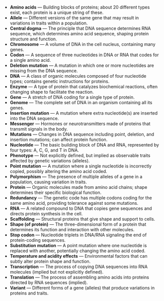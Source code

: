 - **Amino acids** — Building blocks of proteins; about 20 different types exist, each protein is a unique string of these.  
- **Allele** — Different versions of the same gene that may result in variations in traits within a population.  
- **Central dogma** — The principle that DNA sequence determines RNA sequence, which determines amino acid sequence, shaping protein structure and function.  
- **Chromosome** — A volume of DNA in the cell nucleus, containing many genes.  
- **Codon** — A sequence of three nucleotides in DNA or RNA that codes for a single amino acid.  
- **Deletion mutation** — A mutation in which one or more nucleotides are missing from the DNA sequence.  
- **DNA** — A class of organic molecules composed of four nucleotide types; contains genetic instructions for proteins.  
- **Enzyme** — A type of protein that catalyzes biochemical reactions, often changing shape to facilitate the reaction.  
- **Gene** — A stretch of DNA coding for a single type of protein.  
- **Genome** — The complete set of DNA in an organism containing all its genes.  
- **Insertion mutation** — A mutation where extra nucleotide(s) are inserted into the DNA sequence.  
- **Messenger** — Hormones or neurotransmitters made of proteins that transmit signals in the body.  
- **Mutations** — Changes in DNA sequence including point, deletion, and insertion mutations; can affect protein function.  
- **Nucleotide** — The basic building block of DNA and RNA, represented by four types: A, C, G, and T in DNA.  
- **Phenotype** — Not explicitly defined, but implied as observable traits affected by genetic variations (alleles).  
- **Point mutation** — A mutation where a single nucleotide is incorrectly copied, possibly altering the amino acid coded.  
- **Polymorphism** — The presence of multiple alleles of a gene in a population, causing variation in traits.  
- **Protein** — Organic molecules made from amino acid chains; shape determines their specific biological function.  
- **Redundancy** — The genetic code has multiple codons coding for the same amino acid, providing tolerance against some mutations.  
- **RNA** — A related compound to DNA that copies gene sequences and directs protein synthesis in the cell.  
- **Scaffolding** — Structural proteins that give shape and support to cells.  
- **Shape (of protein)** — The three-dimensional form of a protein that determines its function and interaction with other molecules.  
- **Stop codon** — Nucleotide triplets in DNA/RNA signaling the end of protein-coding sequences.  
- **Substitution mutation** — A point mutation where one nucleotide is replaced with another, potentially changing the amino acid coded.  
- **Temperature and acidity effects** — Environmental factors that can subtly alter protein shape and function.  
- **Transcription** — The process of copying DNA sequences into RNA molecules (implied but not explicitly defined).  
- **Translation** — The process of assembling amino acids into proteins directed by RNA sequences (implied).  
- **Variant** — Different forms of a gene (alleles) that produce variations in proteins and traits.

